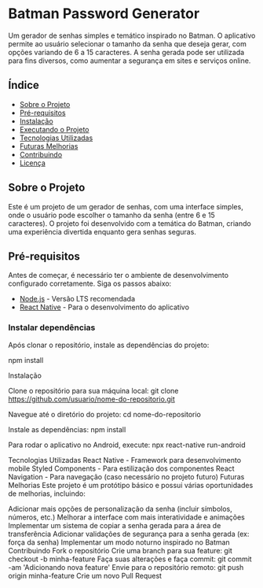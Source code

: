 # Batman Password Generator

Um gerador de senhas simples e temático inspirado no Batman. O aplicativo permite ao usuário selecionar o tamanho da senha que deseja gerar, com opções variando de 6 a 15 caracteres. A senha gerada pode ser utilizada para fins diversos, como aumentar a segurança em sites e serviços online.

## Índice

- [Sobre o Projeto](#sobre-o-projeto)
- [Pré-requisitos](#pré-requisitos)
- [Instalação](#instalação)
- [Executando o Projeto](#executando-o-projeto)
- [Tecnologias Utilizadas](#tecnologias-utilizadas)
- [Futuras Melhorias](#futuras-melhorias)
- [Contribuindo](#contribuindo)
- [Licença](#licença)

## Sobre o Projeto

Este é um projeto de um gerador de senhas, com uma interface simples, onde o usuário pode escolher o tamanho da senha (entre 6 e 15 caracteres). O projeto foi desenvolvido com a temática do Batman, criando uma experiência divertida enquanto gera senhas seguras.

## Pré-requisitos

Antes de começar, é necessário ter o ambiente de desenvolvimento configurado corretamente. Siga os passos abaixo:

- [Node.js](https://nodejs.org/) - Versão LTS recomendada
- [React Native](https://reactnative.dev/docs/environment-setup) - Para o desenvolvimento do aplicativo

### Instalar dependências

Após clonar o repositório, instale as dependências do projeto:

npm install

Instalação

Clone o repositório para sua máquina local:
git clone https://github.com/usuario/nome-do-repositorio.git

Navegue até o diretório do projeto:
cd nome-do-repositorio

Instale as dependências:
npm install

Para rodar o aplicativo no Android, execute:
npx react-native run-android


Tecnologias Utilizadas
React Native - Framework para desenvolvimento mobile
Styled Components - Para estilização dos componentes
React Navigation - Para navegação (caso necessário no projeto futuro)
Futuras Melhorias
Este projeto é um protótipo básico e possui várias oportunidades de melhorias, incluindo:

Adicionar mais opções de personalização da senha (incluir símbolos, números, etc.)
Melhorar a interface com mais interatividade e animações
Implementar um sistema de copiar a senha gerada para a área de transferência
Adicionar validações de segurança para a senha gerada (ex: força da senha)
Implementar um modo noturno inspirado no Batman
Contribuindo
Fork o repositório
Crie uma branch para sua feature: git checkout -b minha-feature
Faça suas alterações e faça commit: git commit -am 'Adicionando nova feature'
Envie para o repositório remoto: git push origin minha-feature
Crie um novo Pull Request
